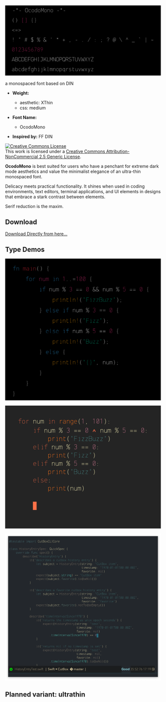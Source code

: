 ![](images/ocodo-mono.png)

a monospaced font based on DIN

- **Weight:** 
  - aesthetic: XThin 
  - css: medium
  
- **Font Name:** 
  - OcodoMono

- **Inspired by:** FF DIN

<a rel="license" href="http://creativecommons.org/licenses/by-nc/2.5/"><img alt="Creative Commons License" style="border-width:0" src="https://i.creativecommons.org/l/by-nc/2.5/88x31.png" /></a><br />This work is licensed under a <a rel="license" href="http://creativecommons.org/licenses/by-nc/2.5/">Creative Commons Attribution-NonCommercial 2.5 Generic License</a>.

**OcodoMono** is best suited for users who have a penchant for extreme dark mode aesthetics and value the minimalist elegance of an ultra-thin monospaced font.

Delicacy meets practical functionality. It shines when used in coding environments, text editors, terminal applications, and UI elements in designs that embrace a stark contrast between elements.

Serif reduction is the maxim.

## Download

[Download Directly from here...](OcodoMono.ttf)

## Type Demos

![](images/rusty.png)

![](images/py.png)

![](images/type-demo.png)

## Planned variant: ultrathin
